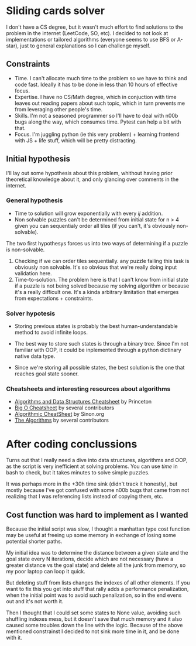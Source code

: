 # Sliding cards solver

I don't have a CS degree, but it wasn't much effort to find solutions to the problem in the internet (LeetCode, SO, etc). I decided to not look at implementations or tailored algorithms (everyone seems to use BFS or A-star), just to general explanations so I can challenge myself.

## Constraints

- Time. I can't allocate much time to the problem so we have to think and code fast. Ideally it has to be done in less than 10 hours of effective focus.
- Expertise. I have no CS/Math degree, which in conjuction with time leaves out reading papers about such topic, which in turn prevents me from leveraging other people's time.
- Skills. I'm not a seasoned programmer so I'll have to deal with n00b bugs along the way, which consumes time. Pytest can help a bit with that.
- Focus. I'm juggling python (ie this very problem) + learning frontend with JS + life stuff, which will be pretty distracting.

## Initial hypothesis

I'll lay out some hypothesis about this problem, whithout having prior theoretical knowledge about it, and only glancing over comments in the internet.

### General hypothesis

- Time to solution will grow exponentially with every *ij* addition.
- Non solvable puzzles can't be determined from initial state for n > 4 given you can sequentialy order all tiles (if you can't, it's obviously non-solvable).

The two first hypothesys forces us into two ways of determining if a puzzle is non-solvable.

1. Checking if we can order tiles sequentially. any puzzle failing this task is obviously non solvable. It's so obvious that we're really doing input validation here.
2. Time-to-solution. The problem here is that I can't know from initial state if a puzzle is not being solved because my solving algorithm or because it's a really difficult one. It's a kinda arbitrary limitation that emerges from expectations + constraints.

### Solver hypotesis

- Storing previous states is probably the best human-understandable method to avoid infinite loops.

- The best way to store such states is through a binary tree. Since I'm not familiar with OOP, it could be inplemented through a python dictinary native data type.

- Since we're storing all possible states, the best solution is the one that reaches goal state sooner.

### Cheatsheets and interesting resources about algorithms

- [Algorithms and Data Structures Cheatsheet](https://algs4.cs.princeton.edu/cheatsheet/) by Princeton
- [Big O Cheatsheet](https://www.bigocheatsheet.com/) by several contributors
- [Algorithmic CheatSheet](https://sinon.org/algorithms/) by Sinon.org
- [The Algorithms](https://the-algorithms.com) by several contributors

# After coding conclussions

Turns out that I really need a dive into data structures, algorithms and OOP, as the script is very inefficient at solving problems. You can use *time* in bash to check, but it takes minutes to solve simple puzzles.

It was perhaps more in the +30h time sink (didn't track it honestly), but mostly because I've got confused with some n00b bugs that came from not realizing that I was referencing lists instead of copying them, etc.

## Cost function was hard to implement as I wanted

Because the initial script was slow, I thought a manhattan type cost function may be useful at freeing up some memory in exchange of losing some potential shorter paths.

My initial idea was to determine the distance between a given state and the goal state every N iterations, decide which are not necessary (have a greater distance vs the goal state) and delete all the junk from memory, so my poor laptop can loop it quick.

But deleting stuff from lists changes the indexes of all other elements. If you want to fix this you get into stuff that rally adds a performance penalization, when the initial point was to avoid such penalization, so in the end evens out and it's not worth it.

Then I thought that I could set some states to None value, avoiding such shuffling indexes mess, but it doesn't save that much memory and it also caused some troubles down the line with the logic. Because of the above mentioned constrainst I decided to not sink more time in it, and be done with it.